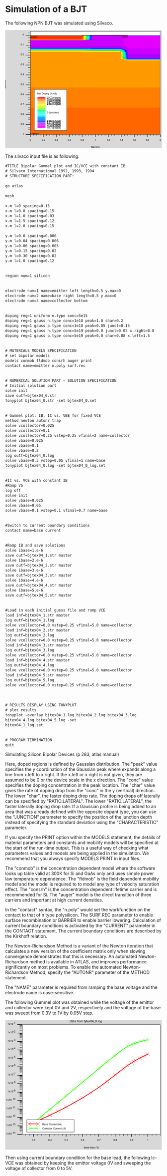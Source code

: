 # Simulation of a BJT 
The following NPN BJT was simulated using Silvaco.

![](https://github.com/rvatanme/Transistors/blob/main/Bipolar%20Transistors/Simulation/NPN_BJT.png)

The silvaco input file is as following:

    #TITLE Bipolar Gummel plot and IC/VCE with constant IB
    # Silvaco International 1992, 1993, 1994
    # STRUCTURE SPECIFICATION PART:

    go atlas

    mesh

    x.m l=0 spacing=0.15
    x.m l=0.8 spacing=0.15
    x.m l=1.0 spacing=0.03
    x.m l=1.5 spacing=0.12
    x.m l=2.0 spacing=0.15

    y.m l=0.0 spacing=0.006
    y.m l=0.04 spacing=0.006
    y.m l=0.06 spacing=0.005
    y.m l=0.15 spacing=0.02
    y.m l=0.30 spacing=0.02
    y.m l=1.0 spacing=0.12


    region num=1 silicon


    electrode num=1 name=emitter left length=0.5 y.max=0
    electrode num=2 name=base right length=0.5 y.max=0
    electrode num=3 name=collector bottom


    doping reg=1 uniform n.type conc=5e15
    doping reg=1 gauss n.type conc=1e18 peak=1.0 char=0.2
    doping reg=1 gauss p.type conc=1e18 peak=0.05 junct=0.15
    doping reg=1 gauss n.type conc=5e19 peak=0.0 junct=0.05 x.right=0.8
    doping reg=1 gauss p.type conc=5e19 peak=0.0 char=0.08 x.left=1.5


    # MATERIALS MODELS SPECIFICATION
    # set bipolar models
    models conmob fldmob consrh auger print
    contact name=emitter n.poly surf.rec


    # NUMERICAL SOLUTION PART – SOLUTION SPECIFICATION
    # Initial solution part
    solve init
    save outf=bjtex04_0.str
    tonyplot bjtex04_0.str -set bjtex04_0.set


    # Gummel plot: IB, IC vs. VBE for fixed VCE
    method newton autonr trap
    solve vcollector=0.025
    solve vcollector=0.1
    solve vcollector=0.25 vstep=0.25 vfinal=2 name=collector
    solve vbase=0.025
    solve vbase=0.1
    solve vbase=0.2
    log outf=bjtex04_0.log
    solve vbase=0.3 vstep=0.05 vfinal=1 name=base
    tonyplot bjtex04_0.log -set bjtex04_0_log.set


    #IC vs. VCE with constant IB
    #Ramp Vb
    log off
    solve init
    solve vbase=0.025
    solve vbase=0.05
    solve vbase=0.1 vstep=0.1 vfinal=0.7 name=base


    #Switch to current boundary conditions
    contact name=base current


    #Ramp IB and save solutions
    solve ibase=1.e-6
    save outf=bjtex04_1.str master
    solve ibase=2.e-6
    save outf=bjtex04_2.str master
    solve ibase=3.e-6
    save outf=bjtex04_3.str master
    solve ibase=4.e-6
    save outf=bjtex04_4.str master
    solve ibase=5.e-6
    save outf=bjtex04_5.str master


    #Load in each initial guess file and ramp VCE
    load inf=bjtex04_1.str master
    log outf=bjtex04_1.log
    solve vcollector=0.0 vstep=0.25 vfinal=5.0 name=collector
    load inf=bjtex04_2.str master
    log outf=bjtex04_2.log
    solve vcollector=0.0 vstep=0.25 vfinal=5.0 name=collector
    load inf=bjtex04_3.str master
    log outf=bjtex04_3.log
    solve vcollector=0.0 vstep=0.25 vfinal=5.0 name=collector
    load inf=bjtex04_4.str master
    log outf=bjtex04_4.log
    solve vcollector=0.0 vstep=0.25 vfinal=5.0 name=collector
    load inf=bjtex04_5.str master
    log outf=bjtex04_5.log
    solve vcollector=0.0 vstep=0.25 vfinal=5.0 name=collector



    # RESULTS DISPLAY USING TONYPLOT
    # plot results
    tonyplot -overlay bjtex04_1.log bjtex04_2.log bjtex04_3.log bjtex04_4.log bjtex04_5.log -set
    bjtex04_1_log.set


    # PROGRAM TERMINATION
    quit

Simulating Silicon Bipolar Devices (p 283, atlas manual)

Here, doped regions is defined by Gaussian distribution. The "peak" value specifies the y coordination of the Gaussian peak where expands along a line from x.left to x.right. If the x.left or x.right is not given, they are assumed to be 0 or the device scale in the x direction. The "conc" value specifies the doping concentration in the peak location. The "char" value gives the rate of doping drop from the "conc" in the y (vertical) direction. The lower "char", the faster doping drop rate. The doping drops off laterally can be specified by "RATIO.LATERAL". The lower "RATIO.LATERAL", the faster laterally doping drop rate. If a Gaussian profile is being added to an area that was already defined with the opposite dopant type, you can use the "JUNCTION" parameter to specify the position of the junction depth instead of specifying the standard deviation using the "CHARACTERISTIC" parameter. 

If you specify the PRINT option within the MODELS statement, the details of material parameters and constants and mobility models will be specified at the start of the run-time output. This is a useful way of checking what parameters values and models are being applied in the simulation. We recommend that you always specify MODELS PRINT in input files.

The "conmob" is the concentration dependent model where the software looks up table valid at 300K for Si and GaAs only and uses simple power law temperature dependence. The "fldmob" is the field dependent mobility model and the model is required to to model any type of velocity saturation effect. The "consrh" is the concentration dependent lifetime carrier and is recommended for Si. The "auger" model is the direct transition of three carriers and important at high current densities.

In the "contact" syntax, the "n.poly" would set the workfunction on the contact to that of n type polysilicon. The SURF.REC parameter to enable surface recombination or BARRIER to enable barrier lowering. Calculation of current boundary conditions is activated by the "CURRENT" parameter in the CONTACT
statement. The current boundary conditions are described by the Kirkhoff relation.

The Newton-Richardson Method is a variant of the Newton iteration that calculates a new version of the coefficient matrix only when slowing convergence demonstrates that this is necessary. An automated Newton-Richardson method is available in ATLAS, and improves performance significantly on most problems. To enable the automated Newton-Richardson Method, specify the "AUTONR" parameter of the METHOD statement.

The "NAME" parameter is required from ramping the base voltage and the electrode name is case-sensitive.

The following Gummel plot was obtained while the voltage of the emittor and collector were kept 0V and 2V, respectively and the voltage of the base was sweept from 0.3V to 1V by 0.05V step.   

![](https://github.com/rvatanme/Transistors/blob/main/Bipolar%20Transistors/Simulation/Gummel_Plot.png)

Then using current boundary condition for the base lead, the following Ic-VCE was obtained by keeping the emittor voltage 0V and sweeping the voltage of collector from 0 to 5V.

![]()
